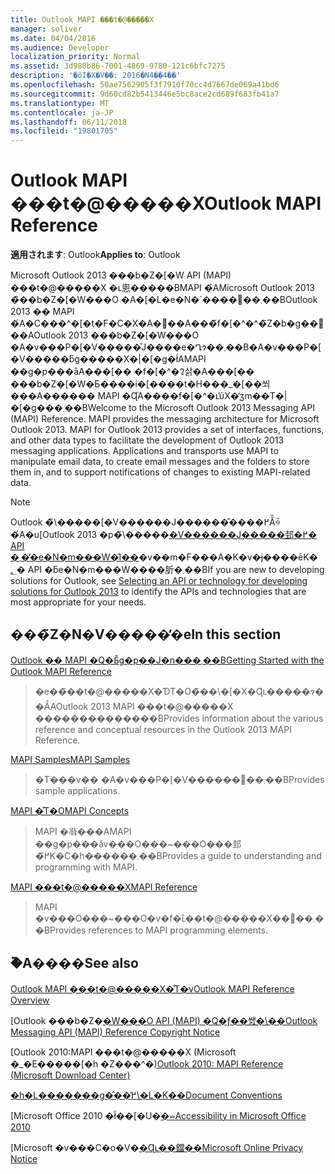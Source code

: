 ```yaml
---
title: Outlook MAPI ���t�@�����X
manager: soliver
ms.date: 04/04/2016
ms.audience: Developer
localization_priority: Normal
ms.assetid: 3d980b86-7001-4869-9780-121c6bfc7275
description: '�ŏI�X�V��: 2016�N4��4��'
ms.openlocfilehash: 50ae7562905f3f7910f70cc4d7667de069a41bd6
ms.sourcegitcommit: 9d60cd82b5413446e5bc8ace2cd689f683fb41a7
ms.translationtype: MT
ms.contentlocale: ja-JP
ms.lasthandoff: 06/11/2018
ms.locfileid: "19801705"
---
```

# <a name="outlook-mapi-reference"></a><span data-ttu-id="3a504-103">Outlook MAPI ���t�@�����X</span><span class="sxs-lookup"><span data-stu-id="3a504-103">Outlook MAPI Reference</span></span>

 
  
<span data-ttu-id="3a504-104">**適用されます**: Outlook</span><span class="sxs-lookup"><span data-stu-id="3a504-104">**Applies to**: Outlook</span></span> 
  
<span data-ttu-id="3a504-p101">Microsoft Outlook 2013 ���b�Z�[�W API (MAPI) ���t�@�����X �ւ悤�����BMAPI �́AMicrosoft Outlook 2013 �̃��b�Z�[�W���O �A�[�L�e�N�\`����񋟂��܂��BOutlook 2013 �� MAPI �́A�C���^�[�t�F�C�X�A�֐��A���̃f�[�^�^�̃Z�b�g��񋟂��AOutlook 2013 ���b�Z�[�W���O �A�v���P�[�V�����̊J����e�Ղɂ��܂��B�A�v���P�[�V�����ƃg�����X�|�[�g�ł́AMAPI ��g�p���āA���[�� �f�[�^�𑀍삵�A���[�� ���b�Z�[�W�Ƃ����i�[����t�H���_�[��쐬���A������ MAPI �Ɋ֘A����f�[�^�ւ̕ύX�̒ʒm��T�|�[�g���܂��B</span><span class="sxs-lookup"><span data-stu-id="3a504-p101">Welcome to the Microsoft Outlook 2013 Messaging API (MAPI) Reference. MAPI provides the messaging architecture for Microsoft Outlook 2013. MAPI for Outlook 2013 provides a set of interfaces, functions, and other data types to facilitate the development of Outlook 2013 messaging applications. Applications and transports use MAPI to manipulate email data, to create email messages and the folders to store them in, and to support notifications of changes to existing MAPI-related data.</span></span>
  
> [!NOTE]
> <span data-ttu-id="3a504-109">Outlook �̃\�����[�V������J������̂����߂Ă̏ꍇ�́A�u[Outlook 2013 �p�̃\�����[�V������J�����邽�߂� API �܂��̓e�N�m���W�̑I��](http://msdn.microsoft.com/ja-jp/library/jj900714.aspx)�v��m�F���A�K�v�ɉ����ēK�؂� API �ƃe�N�m���W����肵�܂��B</span><span class="sxs-lookup"><span data-stu-id="3a504-109">If you are new to developing solutions for Outlook, see [Selecting an API or technology for developing solutions for Outlook 2013](http://msdn.microsoft.com/ja-jp/library/jj900714.aspx) to identify the APIs and technologies that are most appropriate for your needs.</span></span> 
  
## <a name="in-this-section"></a><span data-ttu-id="3a504-110">���̃Z�N�V�����̓�e</span><span class="sxs-lookup"><span data-stu-id="3a504-110">In this section</span></span>

[<span data-ttu-id="3a504-111">Outlook �� MAPI �Q�Ƃ̎g�p��J�n���܂��B</span><span class="sxs-lookup"><span data-stu-id="3a504-111">Getting Started with the Outlook MAPI Reference</span></span>](getting-started-with-the-outlook-mapi-reference.md)
  
> <span data-ttu-id="3a504-112">�e��̃��t�@�����X�ƊT�O�̃��\�[�X�Ɋւ�����ɂ��ẮAOutlook 2013 MAPI ���t�@�����X ��������������B</span><span class="sxs-lookup"><span data-stu-id="3a504-112">Provides information about the various reference and conceptual resources in the Outlook 2013 MAPI Reference.</span></span>
    
[<span data-ttu-id="3a504-113">MAPI Samples</span><span class="sxs-lookup"><span data-stu-id="3a504-113">MAPI Samples</span></span>](mapi-samples.md)
  
> <span data-ttu-id="3a504-114">�T���v�� �A�v���P�[�V������񋟂��܂��B</span><span class="sxs-lookup"><span data-stu-id="3a504-114">Provides sample applications.</span></span>
    
[<span data-ttu-id="3a504-115">MAPI �̊T�O</span><span class="sxs-lookup"><span data-stu-id="3a504-115">MAPI Concepts</span></span>](mapi-concepts.md)
  
> <span data-ttu-id="3a504-116">MAPI �𗝉���AMAPI ��g�p���ăv���O���~���O���邽�߂̃K�C�h������܂��B</span><span class="sxs-lookup"><span data-stu-id="3a504-116">Provides a guide to understanding and programming with MAPI.</span></span>
    
[<span data-ttu-id="3a504-117">MAPI ���t�@�����X</span><span class="sxs-lookup"><span data-stu-id="3a504-117">MAPI Reference</span></span>](mapi-reference.md)
  
> <span data-ttu-id="3a504-118">MAPI �v���O���~���O�v�f�ւ̃��t�@�����X��񋟂��܂��B</span><span class="sxs-lookup"><span data-stu-id="3a504-118">Provides references to MAPI programming elements.</span></span>
    
## <a name="see-also"></a><span data-ttu-id="3a504-119">�֘A����</span><span class="sxs-lookup"><span data-stu-id="3a504-119">See also</span></span>



[<span data-ttu-id="3a504-120">Outlook MAPI ���t�@�����X�̊T�v</span><span class="sxs-lookup"><span data-stu-id="3a504-120">Outlook MAPI Reference Overview</span></span>](outlook-mapi-reference-overview.md)
  
<span data-ttu-id="3a504-121">[Outlook ���b�Z�[�W���O API (MAPI) �Q�ƒ��쌠�\��](outlook-messaging-api-mapi-reference-copyright-notice.md)</span><span class="sxs-lookup"><span data-stu-id="3a504-121">[Outlook Messaging API (MAPI) Reference Copyright Notice](outlook-messaging-api-mapi-reference-copyright-notice.md)</span></span>


<span data-ttu-id="3a504-122">[Outlook 2010:MAPI ���t�@�����X (Microsoft �_�E�����[�h �Z���^�[)](http://www.microsoft.com/downloads/details.aspx?FamilyID=5f61a276-9c09-4c82-9b80-20dccad17a2a)</span><span class="sxs-lookup"><span data-stu-id="3a504-122">[Outlook 2010: MAPI Reference (Microsoft Download Center)](http://www.microsoft.com/downloads/details.aspx?FamilyID=5f61a276-9c09-4c82-9b80-20dccad17a2a)</span></span>
  
[<span data-ttu-id="3a504-123">�h�L�������g�̂��߂̕\�L�K��</span><span class="sxs-lookup"><span data-stu-id="3a504-123">Document Conventions</span></span>](http://msdn.microsoft.com/ja-jp/office/aa905365.aspx)
  
<span data-ttu-id="3a504-124">[Microsoft Office 2010 �ł̃��[�U�[�⏕](http://www.microsoft.com/enable/products/office2010/default.aspx)</span><span class="sxs-lookup"><span data-stu-id="3a504-124">[Accessibility in Microsoft Office 2010](http://www.microsoft.com/enable/products/office2010/default.aspx)</span></span>
  
<span data-ttu-id="3a504-125">[Microsoft �v���C�o�V�[�Ɋւ��鐺��](https://privacy.microsoft.com/en-us/privacystatement)</span><span class="sxs-lookup"><span data-stu-id="3a504-125">[Microsoft Online Privacy Notice](https://privacy.microsoft.com/en-us/privacystatement)</span></span>

